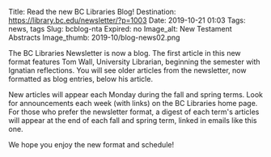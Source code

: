 Title: Read the new BC Libraries Blog!
Destination: https://library.bc.edu/newsletter/?p=1003
Date: 2019-10-21 01:03
Tags: news, tags 
Slug: bcblog-nta
Expired: no
Image_alt: New Testament Abstracts
Image_thumb: 2019-10/blog-news02.png

The BC Libraries Newsletter is now a blog. The first article in this new format features Tom Wall, University Librarian, beginning the semester with Ignatian reflections. You will see older articles from the newsletter, now formatted as blog entries, below his article.

New articles will appear each Monday during the fall and spring terms. Look for announcements each week (with links) on the BC Libraries home page. For those who prefer the newsletter format, a digest of each term's articles will appear at the end of each fall and spring term, linked in emails like this one.

We hope you enjoy the new format and schedule!